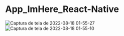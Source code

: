 # App_ImHere_React-Native


![Captura de tela de 2022-08-18 01-55-27](https://user-images.githubusercontent.com/59670578/185297067-df5e49c2-4e47-44c6-9fb9-1b8d7a3920ee.png)
![Captura de tela de 2022-08-18 01-55-10](https://user-images.githubusercontent.com/59670578/185297072-5cc2f09c-1f25-42c1-9a73-f9b9b524b827.png)
